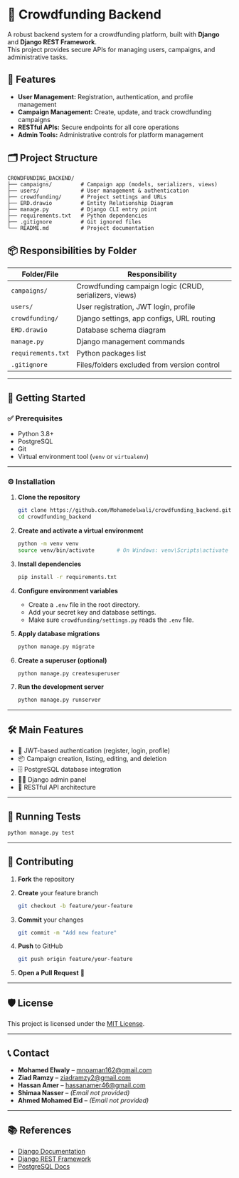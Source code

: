 # 🎯 Crowdfunding Backend

A robust backend system for a crowdfunding platform, built with **Django** and **Django REST Framework**.  
This project provides secure APIs for managing users, campaigns, and administrative tasks.

## 🚀 Features

- **User Management:** Registration, authentication, and profile management
- **Campaign Management:** Create, update, and track crowdfunding campaigns
- **RESTful APIs:** Secure endpoints for all core operations
- **Admin Tools:** Administrative controls for platform management

## 🗂️ Project Structure

```plaintext
CROWDFUNDING_BACKEND/
├── campaigns/         # Campaign app (models, serializers, views)
├── users/             # User management & authentication
├── crowdfunding/      # Project settings and URLs
├── ERD.drawio         # Entity Relationship Diagram
├── manage.py          # Django CLI entry point
├── requirements.txt   # Python dependencies
├── .gitignore         # Git ignored files
└── README.md          # Project documentation
```

## 📦 Responsibilities by Folder

| Folder/File        | Responsibility                                         |
| ------------------ | ------------------------------------------------------ |
| `campaigns/`       | Crowdfunding campaign logic (CRUD, serializers, views) |
| `users/`           | User registration, JWT login, profile                  |
| `crowdfunding/`    | Django settings, app configs, URL routing              |
| `ERD.drawio`       | Database schema diagram                                |
| `manage.py`        | Django management commands                             |
| `requirements.txt` | Python packages list                                   |
| `.gitignore`       | Files/folders excluded from version control            |

---

## 🚀 Getting Started

### ✅ Prerequisites

- Python 3.8+
- PostgreSQL
- Git
- Virtual environment tool (`venv` or `virtualenv`)

---

### ⚙️ Installation

1. **Clone the repository**

   ```bash
   git clone https://github.com/Mohamedelwali/crowdfunding_backend.git
   cd crowdfunding_backend
   ```

2. **Create and activate a virtual environment**

   ```bash
   python -m venv venv
   source venv/bin/activate       # On Windows: venv\Scripts\activate
   ```

3. **Install dependencies**

   ```bash
   pip install -r requirements.txt
   ```

4. **Configure environment variables**

   - Create a `.env` file in the root directory.
   - Add your secret key and database settings.
   - Make sure `crowdfunding/settings.py` reads the `.env` file.

5. **Apply database migrations**

   ```bash
   python manage.py migrate
   ```

6. **Create a superuser (optional)**

   ```bash
   python manage.py createsuperuser
   ```

7. **Run the development server**

   ```bash
   python manage.py runserver
   ```

---

## 🛠️ Main Features

- 🔐 JWT-based authentication (register, login, profile)
- 📦 Campaign creation, listing, editing, and deletion
- 🗄️ PostgreSQL database integration
- 🧑‍💻 Django admin panel
- 📡 RESTful API architecture

---

## 🧪 Running Tests

```bash
python manage.py test
```

---

## 🤝 Contributing

1. **Fork** the repository
2. **Create** your feature branch

   ```bash
   git checkout -b feature/your-feature
   ```

3. **Commit** your changes

   ```bash
   git commit -m "Add new feature"
   ```

4. **Push** to GitHub

   ```bash
   git push origin feature/your-feature
   ```

5. **Open a Pull Request** 🚀

---

## 🛡️ License

This project is licensed under the [MIT License](https://opensource.org/licenses/MIT).

---

## 📞 Contact

- **Mohamed Elwaly** – [mnoaman162@gmail.com](mailto:mnoaman162@gmail.com)
- **Ziad Ramzy** – [ziadramzy2@gmail.com](mailto:ziadramzy2@gmail.com)
- **Hassan Amer** – [hassanamer46@gmail.com](mailto:hassanamer46@gmail.com)
- **Shimaa Nasser** – _(Email not provided)_
- **Ahmed Mohamed Eid** – _(Email not provided)_

---

## 📚 References

- [Django Documentation](https://docs.djangoproject.com/en/stable/)
- [Django REST Framework](https://www.django-rest-framework.org/)
- [PostgreSQL Docs](https://www.postgresql.org/docs/)
